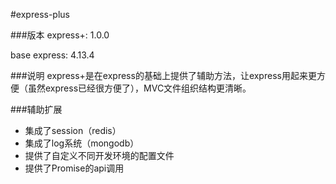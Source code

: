 #express-plus

###版本
express+: 1.0.0

base express: 4.13.4

###说明
express+是在express的基础上提供了辅助方法，让express用起来更方便（虽然express已经很方便了），MVC文件组织结构更清晰。

###辅助扩展
* 集成了session（redis）
* 集成了log系统（mongodb）
* 提供了自定义不同开发环境的配置文件
* 提供了Promise的api调用

